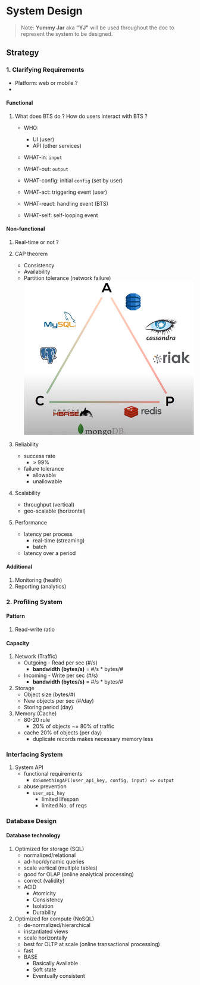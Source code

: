 # System Design

> Note: **Yummy Jar** aka **"YJ"** will be used throughout the doc to represent the system to be designed.

## Strategy

### 1. Clarifying Requirements

- Platform: web or mobile ?
-

#### Functional

1. What does BTS do ? How do users interact with BTS ?
    - WHO: 
        - UI (user)
        - API (other services)

    - WHAT-in: ```input```
    - WHAT-out: ```output```

    - WHAT-config: initial ```config``` (set by user)

    - WHAT-act: triggering event (user)
    - WHAT-react: handling event (BTS)

    - WHAT-self: self-looping event

#### Non-functional 

1. Real-time or not ?

1. CAP theorem
    - Consistency
    - Availability
    - Partition tolerance (network failure)
    ![CAP](CAP.png)
1. Reliability
    - success rate
        - \> 99%
    - failure tolerance
        - allowable
        - unallowable
1. Scalability
    - throughput (vertical)
    - geo-scalable (horizontal)
1. Performance
    - latency per process
        - real-time (streaming)
        - batch
    - latency over a period

#### Additional

1. Monitoring (health)
1. Reporting (analytics)


### 2. Profiling System 

#### Pattern

1. Read-write ratio

#### Capacity

1. Network (Traffic)
    - Outgoing - Read per sec (#/s)
        - **bandwidth (bytes/s)** = #/s * bytes/#
    - Incoming - Write per sec (#/s)
        - **bandwidth (bytes/s)** = #/s * bytes/#
1. Storage
    - Object size (bytes/#)
    - New objects per sec (#/day)
    - Storing period (day)
1. Memory (Cache)
    - 80-20 rule
        - 20% of objects ~= 80% of traffic
    - cache 20% of objects (per day)
        - duplicate records makes necessary memory less

### Interfacing System

1. System API
    - functional requirements
        - ```doSomethingAPI(user_api_key, config, input) => output```
    - abuse prevention
        - ```user_api_key```
            - limited lifespan
            - limited No. of reqs

### Database Design

#### Database technology

1. Optimized for storage (SQL)
    - normalized/relational
    - ad-hoc/dynamic queries
    - scale vertical (multiple tables)
    - good for OLAP (online analytical processing)
    - correct (validity)
    - ACID
        - Atomicity
        - Consistency
        - Isolation
        - Durability
1. Optimized for compute (NoSQL)
    - de-normalized/hierarchical
    - instantiated views
    - scale horizontally
    - best for OLTP at scale (online transactional processing)
    - fast
    - BASE
        - Basically Available
        - Soft state
        - Eventually consistent